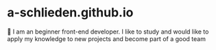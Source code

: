 # a-schlieden.github.io
📖 I am an beginner front-end developer. I like to study and would like to apply my knowledge to new projects and become part of a good team
